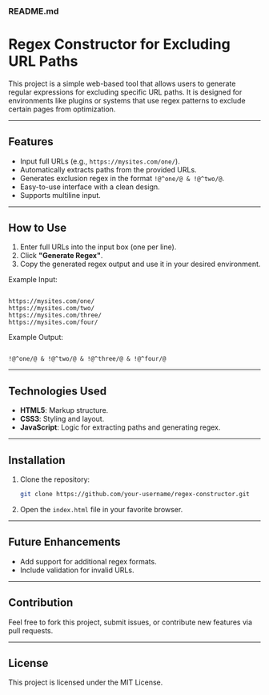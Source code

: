 ### README.md

# Regex Constructor for Excluding URL Paths

This project is a simple web-based tool that allows users to generate regular expressions for excluding specific URL paths. It is designed for environments like plugins or systems that use regex patterns to exclude certain pages from optimization.

---

## Features

- Input full URLs (e.g., `https://mysites.com/one/`).
- Automatically extracts paths from the provided URLs.
- Generates exclusion regex in the format `!@^one/@ & !@^two/@`.
- Easy-to-use interface with a clean design.
- Supports multiline input.

---

## How to Use

1. Enter full URLs into the input box (one per line).
2. Click **"Generate Regex"**.
3. Copy the generated regex output and use it in your desired environment.

Example Input:

```

https://mysites.com/one/
https://mysites.com/two/
https://mysites.com/three/
https://mysites.com/four/

```

Example Output:

```

!@^one/@ & !@^two/@ & !@^three/@ & !@^four/@

```

---

## Technologies Used

- **HTML5**: Markup structure.
- **CSS3**: Styling and layout.
- **JavaScript**: Logic for extracting paths and generating regex.

---

## Installation

1. Clone the repository:

   ```bash
   git clone https://github.com/your-username/regex-constructor.git
   ```

2. Open the `index.html` file in your favorite browser.

---

## Future Enhancements

- Add support for additional regex formats.
- Include validation for invalid URLs.

---

## Contribution

Feel free to fork this project, submit issues, or contribute new features via pull requests.

---

## License

This project is licensed under the MIT License.
